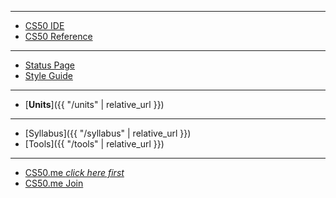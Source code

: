 ***

* [CS50 IDE](https://cs50.io/)
* [CS50 Reference](https://reference.cs50.net/)

***

* [Status Page](https://cs50.statuspage.io/)
* [Style Guide](https://cs50.readthedocs.io/style/c/)

<!-- ***

* [Period 1]({{ "/periods/1" | relative_url }})
* [Period 5]({{ "/periods/5" | relative_url }})-->

***

* [**Units**]({{ "/units" | relative_url }})

***

* [Syllabus]({{ "/syllabus" | relative_url }})
* [Tools]({{ "/tools" | relative_url }})

***

* [CS50.me *click here first*](https://cs50.me)
* [CS50.me Join](https://cs50.me/courses/37e59687-be52-4521-82d7-dffe32d797cc/join)
